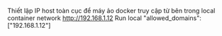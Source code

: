 Thiết lập IP host toàn cục để máy ảo docker truy cập từ bên trong local container network 
http://192.168.1.12
Run local
"allowed_domains": ["192.168.1.12"]


